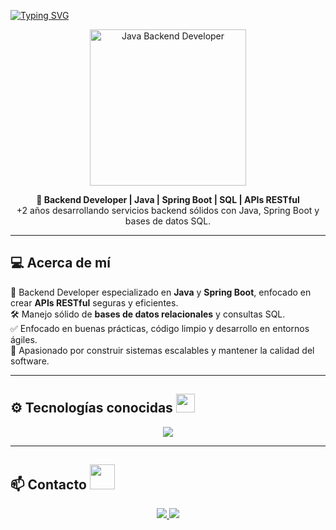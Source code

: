 [![Typing SVG](https://readme-typing-svg.herokuapp.com?color=00FFAA&size=28&center=true&vCenter=true&width=700&height=60&lines=Hola%2C+soy+Alejandro+Sanchez)](https://git.io/typing-svg)

<p align="center">
  <img src="https://media.giphy.com/media/2IudUHdI075HL02Pkk/giphy.gif" width="250" alt="Java Backend Developer" />
</p>

<p align="center">
  <b>🧠 Backend Developer | Java | Spring Boot | SQL | APIs RESTful</b><br>
  +2 años desarrollando servicios backend sólidos con Java, Spring Boot y bases de datos SQL.
</p>

---

## 💻 Acerca de mí

🔧 Backend Developer especializado en **Java** y **Spring Boot**, enfocado en crear **APIs RESTful** seguras y eficientes.  
🛠 Manejo sólido de **bases de datos relacionales** y consultas SQL.  
✅ Enfocado en buenas prácticas, código limpio y desarrollo en entornos ágiles.  
🚀 Apasionado por construir sistemas escalables y mantener la calidad del software.

---

## ⚙️ Tecnologías conocidas <img src="https://media.giphy.com/media/bGgsc5mWoryfgKBx1u/giphy.gif" width="30"/>

<p align="center">
  <img src="https://skillicons.dev/icons?i=java,spring,hibernate,mysql,postgres,git,github,maven,gradle,postman,docker,junit,swagger" />
</p>

---

## 📫 Contacto <img src="https://media.giphy.com/media/8yvdQMhayX1zbMou11/giphy.gif" width="40"/>

<p align="center">
  <a href="mailto:alejandrosd32@gmail.com" target="_blank">
    <img src="https://skillicons.dev/icons?i=gmail" />
  </a>
  <a href="https://www.linkedin.com/in/luis-alejandro-sanchez-diaz/" target="_blank">
    <img src="https://skillicons.dev/icons?i=linkedin" />
  </a>
  <a href="https://github.com/alejandro-sanchez-code" target="_blank">
    <img src="
